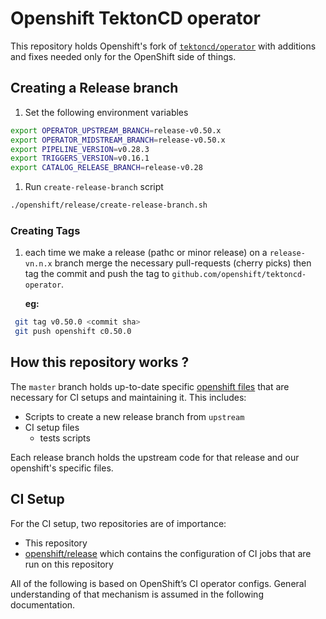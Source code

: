 # Openshift TektonCD operator

This repository holds Openshift's fork of
[`tektoncd/operator`](https://github.com/tektoncd/operator) with additions and
fixes needed only for the OpenShift side of things.

## Creating a Release branch

1. Set the following environment variables

  ```bash
  export OPERATOR_UPSTREAM_BRANCH=release-v0.50.x
  export OPERATOR_MIDSTREAM_BRANCH=release-v0.50.x
  export PIPELINE_VERSION=v0.28.3
  export TRIGGERS_VERSION=v0.16.1
  export CATALOG_RELEASE_BRANCH=release-v0.28
  ```

1. Run `create-release-branch` script

  ```bash
  ./openshift/release/create-release-branch.sh
  ```

### Creating Tags

1. each time we make a release (pathc or minor release) on a `release-vn.n.x` branch merge the necessary pull-requests (cherry picks)
   then tag the commit and push the tag to `github.com/openshift/tektoncd-operator`.

   **eg:**

  ```bash
   git tag v0.50.0 <commit sha>
   git push openshift c0.50.0
  ```

## How this repository works ?

The `master` branch holds up-to-date specific [openshift files](./openshift)
that are necessary for CI setups and maintaining it. This includes:

- Scripts to create a new release branch from `upstream`
- CI setup files
  - tests scripts

Each release branch holds the upstream code for that release and our
openshift's specific files.

## CI Setup

For the CI setup, two repositories are of importance:

- This repository
- [openshift/release](https://github.com/openshift/release) which
  contains the configuration of CI jobs that are run on this
  repository

All of the following is based on OpenShift’s CI operator
configs. General understanding of that mechanism is assumed in the
following documentation.
